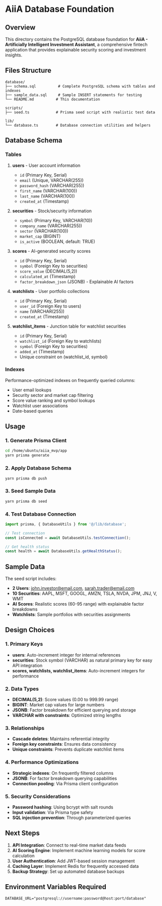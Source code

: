 
# AiiA Database Foundation

## Overview
This directory contains the PostgreSQL database foundation for **AiiA - Artificially Intelligent Investment Assistant**, a comprehensive fintech application that provides explainable security scoring and investment insights.

## Files Structure

```
database/
├── schema.sql          # Complete PostgreSQL schema with tables and indexes
├── sample_data.sql     # Sample INSERT statements for testing
└── README.md          # This documentation

scripts/
├── seed.ts            # Prisma seed script with realistic test data

lib/
└── database.ts        # Database connection utilities and helpers
```

## Database Schema

### Tables

1. **users** - User account information
   - `id` (Primary Key, Serial)
   - `email` (Unique, VARCHAR(255))
   - `password_hash` (VARCHAR(255))
   - `first_name` (VARCHAR(100))
   - `last_name` (VARCHAR(100))
   - `created_at` (Timestamp)

2. **securities** - Stock/security information
   - `symbol` (Primary Key, VARCHAR(10))
   - `company_name` (VARCHAR(255))
   - `sector` (VARCHAR(100))
   - `market_cap` (BIGINT)
   - `is_active` (BOOLEAN, default: TRUE)

3. **scores** - AI-generated security scores
   - `id` (Primary Key, Serial)
   - `symbol` (Foreign Key to securities)
   - `score_value` (DECIMAL(5,2))
   - `calculated_at` (Timestamp)
   - `factor_breakdown_json` (JSONB) - Explainable AI factors

4. **watchlists** - User portfolio collections
   - `id` (Primary Key, Serial)
   - `user_id` (Foreign Key to users)
   - `name` (VARCHAR(255))
   - `created_at` (Timestamp)

5. **watchlist_items** - Junction table for watchlist securities
   - `id` (Primary Key, Serial)
   - `watchlist_id` (Foreign Key to watchlists)
   - `symbol` (Foreign Key to securities)
   - `added_at` (Timestamp)
   - Unique constraint on (watchlist_id, symbol)

### Indexes
Performance-optimized indexes on frequently queried columns:
- User email lookups
- Security sector and market cap filtering
- Score value ranking and symbol lookups
- Watchlist user associations
- Date-based queries

## Usage

### 1. Generate Prisma Client
```bash
cd /home/ubuntu/aiia_mvp/app
yarn prisma generate
```

### 2. Apply Database Schema
```bash
yarn prisma db push
```

### 3. Seed Sample Data
```bash
yarn prisma db seed
```

### 4. Test Database Connection
```typescript
import prisma, { DatabaseUtils } from '@/lib/database';

// Test connection
const isConnected = await DatabaseUtils.testConnection();

// Get health status
const health = await DatabaseUtils.getHealthStatus();
```

## Sample Data

The seed script includes:
- **2 Users**: john.investor@email.com, sarah.trader@email.com
- **10 Securities**: AAPL, MSFT, GOOGL, AMZN, TSLA, NVDA, JPM, JNJ, V, WMT
- **AI Scores**: Realistic scores (60-95 range) with explainable factor breakdowns
- **Watchlists**: Sample portfolios with securities assignments

## Design Choices

### 1. Primary Keys
- **users**: Auto-increment integer for internal references
- **securities**: Stock symbol (VARCHAR) as natural primary key for easy API integration
- **scores, watchlists, watchlist_items**: Auto-increment integers for performance

### 2. Data Types
- **DECIMAL(5,2)**: Score values (0.00 to 999.99 range)
- **BIGINT**: Market cap values for large numbers
- **JSONB**: Factor breakdown for efficient querying and storage
- **VARCHAR with constraints**: Optimized string lengths

### 3. Relationships
- **Cascade deletes**: Maintains referential integrity
- **Foreign key constraints**: Ensures data consistency
- **Unique constraints**: Prevents duplicate watchlist items

### 4. Performance Optimizations
- **Strategic indexes**: On frequently filtered columns
- **JSONB**: For factor breakdown querying capabilities
- **Connection pooling**: Via Prisma client configuration

### 5. Security Considerations
- **Password hashing**: Using bcrypt with salt rounds
- **Input validation**: Via Prisma type safety
- **SQL injection prevention**: Through parameterized queries

## Next Steps

1. **API Integration**: Connect to real-time market data feeds
2. **AI Scoring Engine**: Implement machine learning models for score calculation  
3. **User Authentication**: Add JWT-based session management
4. **Caching Layer**: Implement Redis for frequently accessed data
5. **Backup Strategy**: Set up automated database backups

## Environment Variables Required

```env
DATABASE_URL="postgresql://username:password@host:port/database"
```
